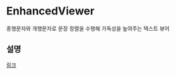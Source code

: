 # EnhancedViewer
 종행문자와 개행문자로 문장 정렬을 수행해 가독성을 높여주는 텍스트 뷰어
## 설명
[링크](https://accessible-supernova-c7a.notion.site/7146b8d22aee45488825a58f3e2dbe6d?p=948e2ef46dc24048b08372077ca4b613&pm=c)
